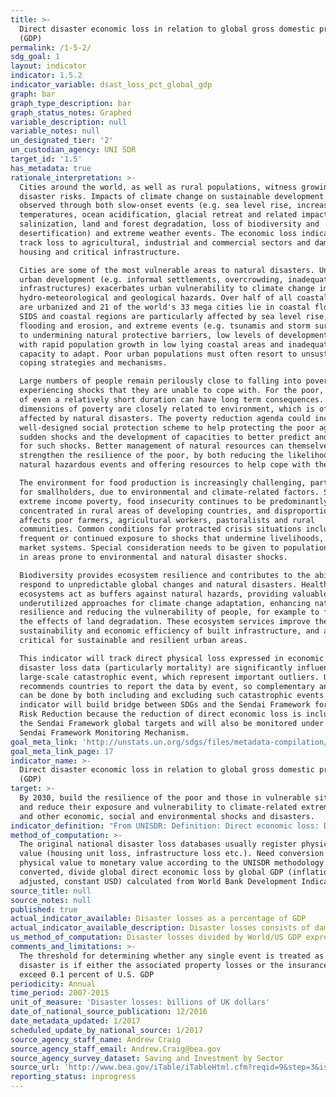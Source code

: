 ```yaml
---
title: >-
  Direct disaster economic loss in relation to global gross domestic product
  (GDP)
permalink: /1-5-2/
sdg_goal: 1
layout: indicator
indicator: 1.5.2
indicator_variable: dsast_loss_pct_global_gdp
graph: bar
graph_type_description: bar
graph_status_notes: Graphed
variable_description: null
variable_notes: null
un_designated_tier: '2'
un_custodian_agency: UNI SDR
target_id: '1.5'
has_metadata: true
rationale_interpretation: >-
  Cities around the world, as well as rural populations, witness growing
  disaster risks. Impacts of climate change on sustainable development are
  observed through both slow-onset events (e.g. sea level rise, increasing
  temperatures, ocean acidification, glacial retreat and related impacts,
  salinization, land and forest degradation, loss of biodiversity and
  desertification) and extreme weather events. The economic loss indicator would
  track loss to agricultural, industrial and commercial sectors and damage to
  housing and critical infrastructure. 

  Cities are some of the most vulnerable areas to natural disasters. Unplanned
  urban development (e.g. informal settlements, overcrowding, inadequate
  infrastructures) exacerbates urban vulnerability to climate change impacts and
  hydro-meteorological and geological hazards. Over half of all coastal areas
  are urbanized and 21 of the world's 33 mega cities lie in coastal flood zones.
  SIDS and coastal regions are particularly affected by sea level rise, coastal
  flooding and erosion, and extreme events (e.g. tsunamis and storm surges) due
  to undermining natural protective barriers, low levels of development combined
  with rapid population growth in low lying coastal areas and inadequate
  capacity to adapt. Poor urban populations must often resort to unsustainable
  coping strategies and mechanisms. 

  Large numbers of people remain perilously close to falling into poverty,
  experiencing shocks that they are unable to cope with. For the poor, a shock
  of even a relatively short duration can have long term consequences. Several
  dimensions of poverty are closely related to environment, which is often
  affected by natural disasters. The poverty reduction agenda could include
  well-designed social protection scheme to help protecting the poor against
  sudden shocks and the development of capacities to better predict and prepare
  for such shocks. Better management of natural resources can themselves
  strengthen the resilience of the poor, by both reducing the likelihood of
  natural hazardous events and offering resources to help cope with them. 

  The environment for food production is increasingly challenging, particularly
  for smallholders, due to environmental and climate-related factors. Similar to
  extreme income poverty, food insecurity continues to be predominantly
  concentrated in rural areas of developing countries, and disproportionately
  affects poor farmers, agricultural workers, pastoralists and rural
  communities. Common conditions for protracted crisis situations include
  frequent or continued exposure to shocks that undermine livelihoods, food and
  market systems. Special consideration needs to be given to population living
  in areas prone to environmental and natural disaster shocks. 

  Biodiversity provides ecosystem resilience and contributes to the ability to
  respond to unpredictable global changes and natural disasters. Healthy
  ecosystems act as buffers against natural hazards, providing valuable yet
  underutilized approaches for climate change adaptation, enhancing natural
  resilience and reducing the vulnerability of people, for example to floods and
  the effects of land degradation. These ecosystem services improve the
  sustainability and economic efficiency of built infrastructure, and are
  critical for sustainable and resilient urban areas. 

  This indicator will track direct physical loss expressed in economic term. The
  disaster loss data (particularly mortality) are significantly influenced by
  large-scale catastrophic event, which represent important outliers. UNISDR
  recommends countries to report the data by event, so complementary analysis
  can be done by both including and excluding such catastrophic events. The
  indicator will build bridge between SDGs and the Sendai Framework for Disaster
  Risk Reduction because the reduction of direct economic loss is included in
  the Sendai Framework global targets and will also be monitored under the
  Sendai Framework Monitoring Mechanism.
goal_meta_link: 'http://unstats.un.org/sdgs/files/metadata-compilation/Metadata-Goal-1.pdf'
goal_meta_link_page: 17
indicator_name: >-
  Direct disaster economic loss in relation to global gross domestic product
  (GDP)
target: >-
  By 2030, build the resilience of the poor and those in vulnerable situations
  and reduce their exposure and vulnerability to climate-related extreme events
  and other economic, social and environmental shocks and disasters.
indicator_definition: "From UNISDR: Definition: Direct economic loss: Direct loss is nearly equivalent to physical damage. The monetary value of total or partial destruction of physical assets existing in the affected area. Examples include loss to physical assets such as damaged housings, factories and infrastructure. Direct losses usually happen during the event or within the first few hours after the event and are often assessed soon after the event to estimate recovery cost and claim insurance payments. These are tangible and relatively easy to measure. Direct Economic loss in this indicator framework consists of agriculture loss, damage to industrial and commercial facilities, damage to housings and critical infrastructures. \tWe limit the economic loss into direct economic loss, excluding indirect loss (e.g. loss due to interrupted production) and macro-economic loss. The reason is that there is not yet universally standardized methodology to measure indirect and macro-economic loss while direct loss data monitoring is relatively simpler and more standardized. Global gross domestic product: Summation of GDP of Countries. GDP definition according to the World Bank. Hazardous event: The occurrence of a natural or human-induced phenomenon in a particular place during a particular period of time due to the existence of a hazard. Hazard: A potentially damaging physical event, phenomenon or human activity that may cause the loss of life or injury, property damage, social and economic disruption or environmental degradation. UNISDR recommends setting NO threshold for recording hazardous event in order to monitor all hazardous events. Small-scale but frequent hazardous events that are not registered in international disaster loss databases account for an important share of damages and losses when they are combined, and often go unnoticed by the national and international community. These events, when accumulated, are often a source of poverty in developing countries but can be effectively addressed by well-designed policies. The scope of the Sendai Framework for Disaster Risk Reduction 2015-2030 is \"the risk of small-scale and large-scale, frequent and infrequent, sudden and slow-onset disasters, caused by natural or man-made hazards as well as relate environmental, technological and biological hazards and risks\". Regarding the inclusion of biological and environmental hazards in natural hazards category and whether and how to integrate man-made hazards, UNISDR will discuss the issue with WHO and other organizations (for example, WHO would be in a better position in terms of data, knowledge and relationship with Member States and other stakeholders to monitor biological events including epidemics. However, we generally do not expect biological disasters will cause physical damages to facilities. ). \tNote: Terminology will be discussed and finalized in the Open-ended Intergovernmental Working Group for Sendai Framework for Disaster Risk Reduction."
method_of_computation: >-
  The original national disaster loss databases usually register physical damage
  value (housing unit loss, infrastructure loss etc.). Need conversion from
  physical value to monetary value according to the UNISDR methodology. After
  converted, divide global direct economic loss by global GDP (inflation
  adjusted, constant USD) calculated from World Bank Development Indicators.
source_title: null
source_notes: null
published: true
actual_indicator_available: Disaster losses as a percentage of GDP
actual_indicator_available_description: Disaster losses consists of damage to fixed.
us_method_of_computation: Disaster losses divided by World/US GDP expressed as a percentage
comments_and_limitations: >-
  The threshold for determining whether any single event is treated as a
  disaster is if either the associated property losses or the insurance payouts
  exceed 0.1 percent of U.S. GDP
periodicity: Annual
time_period: 2007-2015
unit_of_measure: 'Disaster losses: billions of UK dollars'
date_of_national_source_publication: 12/2016
date_metadata_updated: 1/2017
scheduled_update_by_national_source: 1/2017
source_agency_staff_name: Andrew Craig
source_agency_staff_email: Andrew.Craig@bea.gov
source_agency_survey_dataset: Saving and Investment by Sector
source_url: 'http://www.bea.gov/iTable/iTableHtml.cfm?reqid=9&step=3&isuri=1&903=137'
reporting_status: inprogress
---
```

